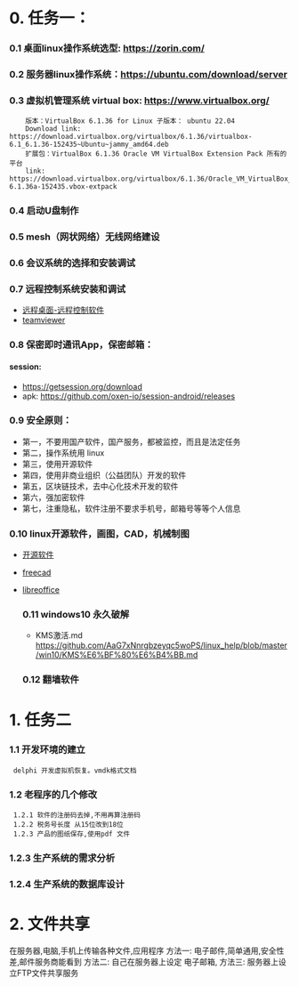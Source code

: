 # 0. 任务一：
### 0.1 桌面linux操作系统选型: https://zorin.com/ 
### 0.2 服务器linux操作系统：https://ubuntu.com/download/server
### 0.3 虚拟机管理系统 virtual box: https://www.virtualbox.org/
        版本：VirtualBox 6.1.36 for Linux 子版本： ubuntu 22.04  
        Download link: https://download.virtualbox.org/virtualbox/6.1.36/virtualbox-6.1_6.1.36-152435~Ubuntu~jammy_amd64.deb
        扩展包：VirtualBox 6.1.36 Oracle VM VirtualBox Extension Pack 所有的平台 
        link:  https://download.virtualbox.org/virtualbox/6.1.36/Oracle_VM_VirtualBox_Extension_Pack-6.1.36a-152435.vbox-extpack
        
### 0.4 启动U盘制作
### 0.5 mesh（网状网络）无线网络建设
### 0.6 会议系统的选择和安装调试
### 0.7 远程控制系统安装和调试
  - [远程桌面-远程控制软件](https://github.com/AaG7xNnrgbzeyqc5woPS/ydh/blob/main/%E8%BF%9C%E7%A8%8B%E6%A1%8C%E9%9D%A2-%E8%BF%9C%E7%A8%8B%E6%8E%A7%E5%88%B6.md)
  - [teamviewer](https://www.teamviewer.com/en-us/)
     
     
### 0.8 保密即时通讯App，保密邮箱：
#### session:
  - https://getsession.org/download
  - apk: https://github.com/oxen-io/session-android/releases
     
### 0.9 安全原则：
- 第一，不要用国产软件，国产服务，都被监控，而且是法定任务
- 第二，操作系统用 linux
- 第三，使用开源软件
- 第四，使用非商业组织（公益团队）开发的软件
- 第五，区块链技术，去中心化技术开发的软件
- 第六，强加密软件
- 第七，注重隐私，软件注册不要求手机号，邮箱号等等个人信息
        
  
### 0.10 linux开源软件，画图，CAD，机械制图
- [开源软件](https://github.com/AaG7xNnrgbzeyqc5woPS/ydh/blob/main/%E5%BC%80%E6%BA%90%E8%BD%AF%E4%BB%B6.md)
- [freecad](https://github.com/AaG7xNnrgbzeyqc5woPS/ydh/blob/main/freecad.md)
- [libreoffice](https://github.com/AaG7xNnrgbzeyqc5woPS/ydh/blob/main/libreoffice.md)
    
  ### 0.11 windows10 永久破解
     - KMS激活.md  https://github.com/AaG7xNnrgbzeyqc5woPS/linux_help/blob/master/win10/KMS%E6%BF%80%E6%B4%BB.md
 
  ### 0.12  翻墙软件
        
# 1. 任务二
### 1.1 开发环境的建立 
     delphi 开发虚拟机恢复。vmdk格式文档
     
### 1.2 老程序的几个修改
     1.2.1 软件的注册码去掉,不用再算注册码
     1.2.2 税务号长度 从15位改到18位
     1.2.3 产品的图纸保存,使用pdf 文件
     
### 1.2.3 生产系统的需求分析
### 1.2.4 生产系统的数据库设计
 
# 2. 文件共享
   在服务器,电脑,手机上传输各种文件,应用程序
   方法一: 电子邮件,简单通用,安全性差,邮件服务商能看到
   方法二: 自己在服务器上设定 电子邮箱,
   方法三: 服务器上设立FTP文件共享服务
     
        
        







